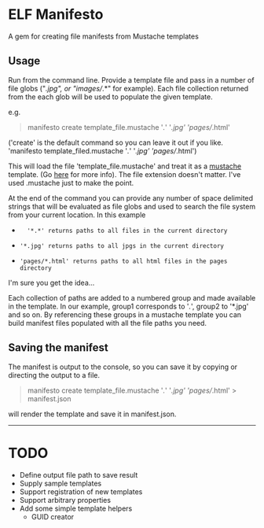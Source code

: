 # ELF Manifesto #

A gem for creating file manifests from Mustache templates

## Usage ##

Run from the command line. Provide a template file and pass in a number of file globs ("*.jpg", or "images/*.*" for example). Each file collection returned from the each glob will be used to populate the given template. 

e.g.

> manifesto create template_file.mustache '*.*' '*.jpg' 'pages/*.html'

('create' is the default command so you can leave it out if you like. 'manifesto template_filed.mustache '*.*' '*.jpg' 'pages/*.html')
		
This will load the file 'template_file.mustache' and treat it as a [mustache][mustache] template. (Go [here][mustache] for more info). The file extension doesn't matter. I've used .mustache just to make the point.

At the end of the command you can provide any number of space delimited strings that will be evaluated as file globs and used to search the file system from your current location. In this example 

*		'*.*' returns paths to all files in the current directory
*	  '*.jpg' returns paths to all jpgs in the current directory
*	  'pages/*.html' returns paths to all html files in the pages directory

I'm sure you get the idea...

Each collection of paths are added to a numbered group and made available in the template. In our example, group1 corresponds to '*.*', group2 to '*.jpg' and so on. By referencing these groups in a mustache template you can build manifest files populated with all the file paths you need.

## Saving the manifest ##

The manifest is output to the console, so you can save it by copying or directing the output to a file.

> manifesto create template_file.mustache '*.*' '*.jpg' 'pages/*.html' > manifest.json

will render the template and save it in manifest.json.
 
---

# TODO #

*	Define output file path to save result
*	Supply sample templates
*	Support registration of new templates
*	Support arbitrary properties
*	Add some simple template helpers
	*	GUID creator

[mustache]: http://mustache.github.com/mustache.5.html